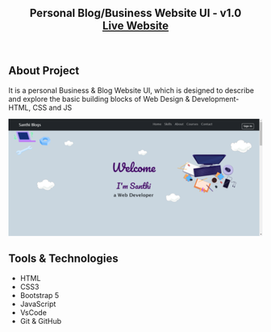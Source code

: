 <h2 align="center">
Personal Blog/Business Website UI - v1.0<br/>
  <a href="https://santhipriyabitta.github.io/personal-blog-ui/" target="_blank">Live Website</a>

</h2>

<br/>

## About Project

It is a personal Business & Blog Website UI, which is designed to describe and explore the basic building blocks of Web Design & Development- HTML, CSS and JS
<br/>

![blog Homepage](image.png)

## Tools & Technologies

- HTML
- CSS3
- Bootstrap 5
- JavaScript
- VsCode
- Git & GitHub
